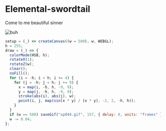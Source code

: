 # Elemental-swordtail
Come to me beautiful sinner

![buh](https://github.com/nicolasbaez/Spice-salmonberry/blob/main/xp044.gif)
```javascript
setup = (_) => createCanvas((w = 500), w, WEBGL);
h = 255;
draw = (_) => {
  colorMode(HSB, h);
  rotateX(1);
  rotateZ(w);
  clear();
  noFill();
  for (i = -h; i < h; i += 4) {
    for (j = -h; j < h; j += 9) {
      x = map(i, -h, h, -9, 9);
      y = map(j, -h, h, -9, 9);
      stroke(abs(i), abs(j), w);
      point(i, j, map(sin(x * y) / (x * y), -2, 2, -h, h));
    }
  }
  if (w == 500) saveGif("xp044.gif", 157, { delay: 0, units: "frames" });
  w -= 0.04;
};
